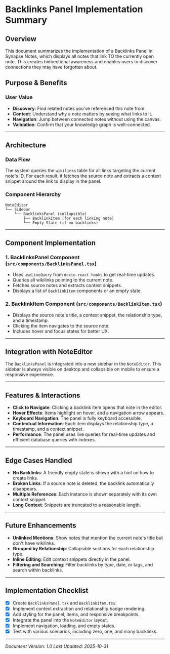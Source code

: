 # Backlinks Panel Implementation Summary

## Overview
This document summarizes the implementation of a Backlinks Panel in Synapse Notes, which displays all notes that link TO the currently open note. This creates bidirectional awareness and enables users to discover connections they may have forgotten about.

## Purpose & Benefits

### User Value
- **Discovery**: Find related notes you've referenced this note from.
- **Context**: Understand why a note matters by seeing what links to it.
- **Navigation**: Jump between connected notes without using the canvas.
- **Validation**: Confirm that your knowledge graph is well-connected.

---

## Architecture

### Data Flow
The system queries the `wikilinks` table for all links targeting the current note's ID. For each result, it fetches the source note and extracts a context snippet around the link to display in the panel.

### Component Hierarchy
```
NoteEditor
└── Sidebar
    └── BacklinksPanel (collapsible)
        ├── BacklinkItem (for each linking note)
        └── Empty State (if no backlinks)
```

---

## Component Implementation

### 1. BacklinksPanel Component (`src/components/BacklinksPanel.tsx`)
- Uses `useLiveQuery` from `dexie-react-hooks` to get real-time updates.
- Queries all wikilinks pointing to the current note.
- Fetches source notes and extracts context snippets.
- Displays a list of `BacklinkItem` components or an empty state.

### 2. BacklinkItem Component (`src/components/BacklinkItem.tsx`)
- Displays the source note's title, a context snippet, the relationship type, and a timestamp.
- Clicking the item navigates to the source note.
- Includes hover and focus states for better UX.

---

## Integration with NoteEditor

The `BacklinksPanel` is integrated into a new sidebar in the `NoteEditor`. This sidebar is always visible on desktop and collapsible on mobile to ensure a responsive experience.

---

## Features & Interactions

- **Click to Navigate**: Clicking a backlink item opens that note in the editor.
- **Hover Effects**: Items highlight on hover, and a navigation arrow appears.
- **Keyboard Navigation**: The panel is fully keyboard accessible.
- **Contextual Information**: Each item displays the relationship type, a timestamp, and a context snippet.
- **Performance**: The panel uses live queries for real-time updates and efficient database queries with indexes.

---

## Edge Cases Handled

- **No Backlinks**: A friendly empty state is shown with a hint on how to create links.
- **Broken Links**: If a source note is deleted, the backlink automatically disappears.
- **Multiple References**: Each instance is shown separately with its own context snippet.
- **Long Context**: Snippets are truncated to a reasonable length.

---

## Future Enhancements

- **Unlinked Mentions**: Show notes that mention the current note's title but don't have wikilinks.
- **Grouped by Relationship**: Collapsible sections for each relationship type.
- **Inline Editing**: Edit context snippets directly in the panel.
- **Filtering and Searching**: Filter backlinks by type, date, or tags, and search within backlinks.

---

## Implementation Checklist

- [x] Create `BacklinksPanel.tsx` and `BacklinkItem.tsx`.
- [x] Implement context extraction and relationship badge rendering.
- [x] Add styling for the panel, items, and responsive breakpoints.
- [x] Integrate the panel into the `NoteEditor` layout.
- [x] Implement navigation, loading, and empty states.
- [x] Test with various scenarios, including zero, one, and many backlinks.

---

*Document Version: 1.0*
*Last Updated: 2025-10-31*